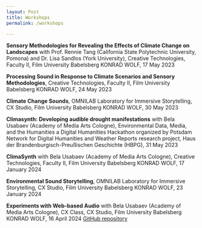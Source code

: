 ```yaml
---
layout: Post
title: Workshops
permalink: /workshops

---
```

**Sensory Methodologies for Revealing the Effects of Climate Change on Landscapes** with Prof. Rennie Tang (California State Polytechnic University, Pomona) and Dr. Lisa Sandlos (York University), Creative Technologies, Faculty II, Film University Babelsberg KONRAD WOLF, 17 May 2023

**Processing Sound in Response to Climate Scenarios and Sensory Methodologies**, Creative Technologies, Faculty II, Film University Babelsberg KONRAD WOLF, 24 May 2023 

**Climate Change Sounds**, OMNILAB Laboratory for Immersive Storytelling, CX Studio, Film University Babelsberg KONRAD WOLF, 30 May 2023

**Climasynth: Developing audible drought manifestations** with Bela Usabaev (Academy of Media Arts Cologne), Environmental Data, Media, and the Humanities
a Digital Humanities Hackathon organized by Potsdam Network for Digital Humanities and Weather Reports research project, Haus der Brandenburgisch-Preußischen Geschichte (HBPG), 31 May 2023

**ClimaSynth** with Bela Usabaev (Academy of Media Arts Cologne), Creative Technologies, Faculty II, Film University Babelsberg KONRAD WOLF, 17 January 2024 

**Environmental Sound Storytelling**, OMNILAB Laboratory for Immersive Storytelling, CX Studio, Film University Babelsberg KONRAD WOLF, 23 January 2024

**Experiments with Web-based Audio** with Bela Usabaev (Academy of Media Arts Cologne), CX Class, CX Studio, Film University Babelsberg KONRAD WOLF, 16 April 2024 [GitHub repository](https://github.com/xy-grainsynth/workshop)
